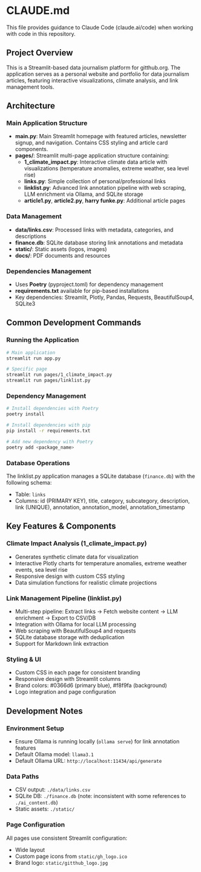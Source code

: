 # CLAUDE.md

This file provides guidance to Claude Code (claude.ai/code) when working with code in this repository.

## Project Overview

This is a Streamlit-based data journalism platform for gitthub.org. The application serves as a personal website and portfolio for data journalism articles, featuring interactive visualizations, climate analysis, and link management tools.

## Architecture

### Main Application Structure
- **main.py**: Main Streamlit homepage with featured articles, newsletter signup, and navigation. Contains CSS styling and article card components.
- **pages/**: Streamlit multi-page application structure containing:
  - **1_climate_impact.py**: Interactive climate data article with visualizations (temperature anomalies, extreme weather, sea level rise)
  - **links.py**: Simple collection of personal/professional links
  - **linklist.py**: Advanced link annotation pipeline with web scraping, LLM enrichment via Ollama, and SQLite storage
  - **article1.py**, **article2.py**, **harry funke.py**: Additional article pages

### Data Management
- **data/links.csv**: Processed links with metadata, categories, and descriptions
- **finance.db**: SQLite database storing link annotations and metadata
- **static/**: Static assets (logos, images)
- **docs/**: PDF documents and resources

### Dependencies Management
- Uses **Poetry** (pyproject.toml) for dependency management
- **requirements.txt** available for pip-based installations
- Key dependencies: Streamlit, Plotly, Pandas, Requests, BeautifulSoup4, SQLite3

## Common Development Commands

### Running the Application
```bash
# Main application
streamlit run app.py

# Specific page
streamlit run pages/1_climate_impact.py
streamlit run pages/linklist.py
```

### Dependency Management
```bash
# Install dependencies with Poetry
poetry install

# Install dependencies with pip
pip install -r requirements.txt

# Add new dependency with Poetry
poetry add <package_name>
```

### Database Operations
The linklist.py application manages a SQLite database (`finance.db`) with the following schema:
- Table: `links`
- Columns: id (PRIMARY KEY), title, category, subcategory, description, link (UNIQUE), annotation, annotation_model, annotation_timestamp

## Key Features & Components

### Climate Impact Analysis (1_climate_impact.py)
- Generates synthetic climate data for visualization
- Interactive Plotly charts for temperature anomalies, extreme weather events, sea level rise
- Responsive design with custom CSS styling
- Data simulation functions for realistic climate projections

### Link Management Pipeline (linklist.py)
- Multi-step pipeline: Extract links → Fetch website content → LLM enrichment → Export to CSV/DB
- Integration with Ollama for local LLM processing
- Web scraping with BeautifulSoup4 and requests
- SQLite database storage with deduplication
- Support for Markdown link extraction

### Styling & UI
- Custom CSS in each page for consistent branding
- Responsive design with Streamlit columns
- Brand colors: #0366d6 (primary blue), #f8f9fa (background)
- Logo integration and page configuration

## Development Notes

### Environment Setup
- Ensure Ollama is running locally (`ollama serve`) for link annotation features
- Default Ollama model: `llama3.1`
- Default Ollama URL: `http://localhost:11434/api/generate`

### Data Paths
- CSV output: `./data/links.csv`
- SQLite DB: `./finance.db` (note: inconsistent with some references to `./ai_content.db`)
- Static assets: `./static/`

### Page Configuration
All pages use consistent Streamlit configuration:
- Wide layout
- Custom page icons from `static/gh_logo.ico`
- Brand logo: `static/gitthub_logo.jpg`